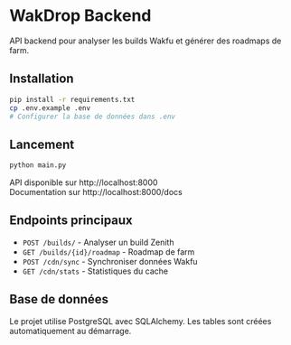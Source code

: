# WakDrop Backend

API backend pour analyser les builds Wakfu et générer des roadmaps de farm.

## Installation

```bash
pip install -r requirements.txt
cp .env.example .env
# Configurer la base de données dans .env
```

## Lancement

```bash
python main.py
```

API disponible sur http://localhost:8000  
Documentation sur http://localhost:8000/docs

## Endpoints principaux

- `POST /builds/` - Analyser un build Zenith
- `GET /builds/{id}/roadmap` - Roadmap de farm
- `POST /cdn/sync` - Synchroniser données Wakfu
- `GET /cdn/stats` - Statistiques du cache

## Base de données

Le projet utilise PostgreSQL avec SQLAlchemy. Les tables sont créées automatiquement au démarrage.